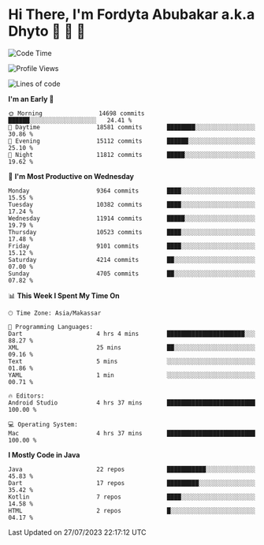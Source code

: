 # Hi There, I'm Fordyta Abubakar a.k.a Dhyto 👋 👋 👋 

<!--
**DhytoDev/dhytodev** is a ✨ _special_ ✨ repository because its `README.md` (this file) appears on your GitHub profile.

Here are some ideas to get you started:

- 🔭 I’m currently working on ...
- 🌱 I’m currently learning ...
- 👯 I’m looking to collaborate on ...
- 🤔 I’m looking for help with ...
- 💬 Ask me about ...
- 📫 How to reach me: ...
- 😄 Pronouns: ...
- ⚡ Fun fact: ...
-->

<!--START_SECTION:waka-->
![Code Time](http://img.shields.io/badge/Code%20Time-1%2C973%20hrs%2051%20mins-blue)

![Profile Views](http://img.shields.io/badge/Profile%20Views-0-blue)

![Lines of code](https://img.shields.io/badge/From%20Hello%20World%20I%27ve%20Written-7.5%20million%20lines%20of%20code-blue)

**I'm an Early 🐤** 

```text
🌞 Morning                14698 commits       ██████░░░░░░░░░░░░░░░░░░░   24.41 % 
🌆 Daytime                18581 commits       ████████░░░░░░░░░░░░░░░░░   30.86 % 
🌃 Evening                15112 commits       ██████░░░░░░░░░░░░░░░░░░░   25.10 % 
🌙 Night                  11812 commits       █████░░░░░░░░░░░░░░░░░░░░   19.62 % 
```
📅 **I'm Most Productive on Wednesday** 

```text
Monday                   9364 commits        ████░░░░░░░░░░░░░░░░░░░░░   15.55 % 
Tuesday                  10382 commits       ████░░░░░░░░░░░░░░░░░░░░░   17.24 % 
Wednesday                11914 commits       █████░░░░░░░░░░░░░░░░░░░░   19.79 % 
Thursday                 10523 commits       ████░░░░░░░░░░░░░░░░░░░░░   17.48 % 
Friday                   9101 commits        ████░░░░░░░░░░░░░░░░░░░░░   15.12 % 
Saturday                 4214 commits        ██░░░░░░░░░░░░░░░░░░░░░░░   07.00 % 
Sunday                   4705 commits        ██░░░░░░░░░░░░░░░░░░░░░░░   07.82 % 
```


📊 **This Week I Spent My Time On** 

```text
🕑︎ Time Zone: Asia/Makassar

💬 Programming Languages: 
Dart                     4 hrs 4 mins        ██████████████████████░░░   88.27 % 
XML                      25 mins             ██░░░░░░░░░░░░░░░░░░░░░░░   09.16 % 
Text                     5 mins              ░░░░░░░░░░░░░░░░░░░░░░░░░   01.86 % 
YAML                     1 min               ░░░░░░░░░░░░░░░░░░░░░░░░░   00.71 % 

🔥 Editors: 
Android Studio           4 hrs 37 mins       █████████████████████████   100.00 % 

💻 Operating System: 
Mac                      4 hrs 37 mins       █████████████████████████   100.00 % 
```

**I Mostly Code in Java** 

```text
Java                     22 repos            ███████████░░░░░░░░░░░░░░   45.83 % 
Dart                     17 repos            █████████░░░░░░░░░░░░░░░░   35.42 % 
Kotlin                   7 repos             ████░░░░░░░░░░░░░░░░░░░░░   14.58 % 
HTML                     2 repos             █░░░░░░░░░░░░░░░░░░░░░░░░   04.17 % 
```




 Last Updated on 27/07/2023 22:17:12 UTC
<!--END_SECTION:waka-->
